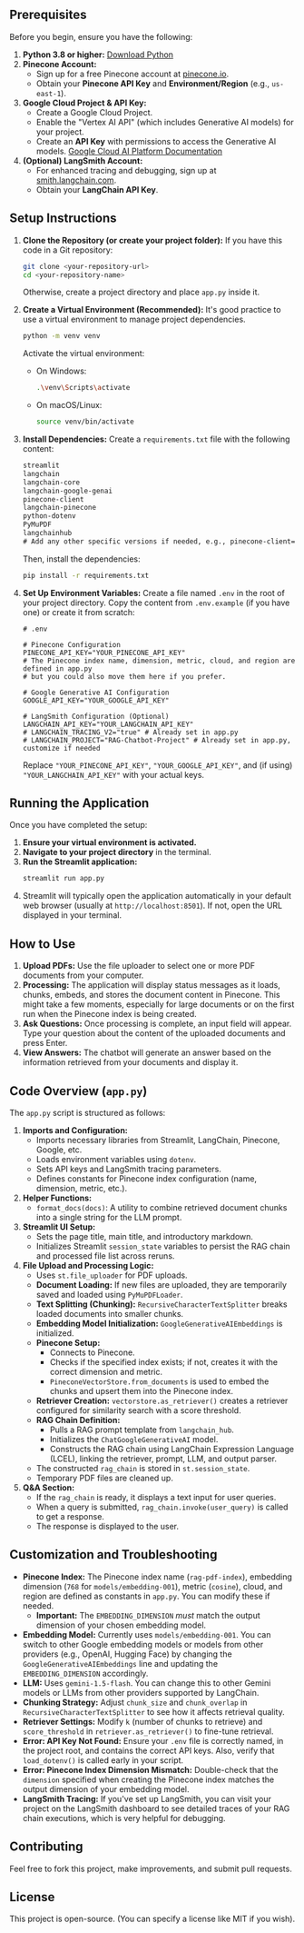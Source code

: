 
## Prerequisites

Before you begin, ensure you have the following:

1.  **Python 3.8 or higher:** [Download Python](https://www.python.org/downloads/)
2.  **Pinecone Account:**
    -   Sign up for a free Pinecone account at [pinecone.io](https://www.pinecone.io/).
    -   Obtain your **Pinecone API Key** and **Environment/Region** (e.g., `us-east-1`).
3.  **Google Cloud Project & API Key:**
    -   Create a Google Cloud Project.
    -   Enable the "Vertex AI API" (which includes Generative AI models) for your project.
    -   Create an **API Key** with permissions to access the Generative AI models. [Google Cloud AI Platform Documentation](https://cloud.google.com/vertex-ai/docs/generative-ai/start/quickstarts/api-quickstart)
4.  **(Optional) LangSmith Account:**
    -   For enhanced tracing and debugging, sign up at [smith.langchain.com](https://smith.langchain.com/).
    -   Obtain your **LangChain API Key**.

## Setup Instructions

1.  **Clone the Repository (or create your project folder):**
    If you have this code in a Git repository:
    ```bash
    git clone <your-repository-url>
    cd <your-repository-name>
    ```
    Otherwise, create a project directory and place `app.py` inside it.

2.  **Create a Virtual Environment (Recommended):**
    It's good practice to use a virtual environment to manage project dependencies.
    ```bash
    python -m venv venv
    ```
    Activate the virtual environment:
    -   On Windows:
        ```bash
        .\venv\Scripts\activate
        ```
    -   On macOS/Linux:
        ```bash
        source venv/bin/activate
        ```

3.  **Install Dependencies:**
    Create a `requirements.txt` file with the following content:
    ```txt
    streamlit
    langchain
    langchain-core
    langchain-google-genai
    pinecone-client
    langchain-pinecone
    python-dotenv
    PyMuPDF
    langchainhub
    # Add any other specific versions if needed, e.g., pinecone-client==3.0.0
    ```
    Then, install the dependencies:
    ```bash
    pip install -r requirements.txt
    ```

4.  **Set Up Environment Variables:**
    Create a file named `.env` in the root of your project directory. Copy the content from `.env.example` (if you have one) or create it from scratch:
    ```env
    # .env

    # Pinecone Configuration
    PINECONE_API_KEY="YOUR_PINECONE_API_KEY"
    # The Pinecone index name, dimension, metric, cloud, and region are defined in app.py
    # but you could also move them here if you prefer.

    # Google Generative AI Configuration
    GOOGLE_API_KEY="YOUR_GOOGLE_API_KEY"

    # LangSmith Configuration (Optional)
    LANGCHAIN_API_KEY="YOUR_LANGCHAIN_API_KEY"
    # LANGCHAIN_TRACING_V2="true" # Already set in app.py
    # LANGCHAIN_PROJECT="RAG-Chatbot-Project" # Already set in app.py, customize if needed
    ```
    Replace `"YOUR_PINECONE_API_KEY"`, `"YOUR_GOOGLE_API_KEY"`, and (if using) `"YOUR_LANGCHAIN_API_KEY"` with your actual keys.

## Running the Application

Once you have completed the setup:

1.  **Ensure your virtual environment is activated.**
2.  **Navigate to your project directory** in the terminal.
3.  **Run the Streamlit application:**
    ```bash
    streamlit run app.py
    ```
4.  Streamlit will typically open the application automatically in your default web browser (usually at `http://localhost:8501`). If not, open the URL displayed in your terminal.

## How to Use

1.  **Upload PDFs:** Use the file uploader to select one or more PDF documents from your computer.
2.  **Processing:** The application will display status messages as it loads, chunks, embeds, and stores the document content in Pinecone. This might take a few moments, especially for large documents or on the first run when the Pinecone index is being created.
3.  **Ask Questions:** Once processing is complete, an input field will appear. Type your question about the content of the uploaded documents and press Enter.
4.  **View Answers:** The chatbot will generate an answer based on the information retrieved from your documents and display it.

## Code Overview (`app.py`)

The `app.py` script is structured as follows:

1.  **Imports and Configuration:**
    -   Imports necessary libraries from Streamlit, LangChain, Pinecone, Google, etc.
    -   Loads environment variables using `dotenv`.
    -   Sets API keys and LangSmith tracing parameters.
    -   Defines constants for Pinecone index configuration (name, dimension, metric, etc.).
2.  **Helper Functions:**
    -   `format_docs(docs)`: A utility to combine retrieved document chunks into a single string for the LLM prompt.
3.  **Streamlit UI Setup:**
    -   Sets the page title, main title, and introductory markdown.
    -   Initializes Streamlit `session_state` variables to persist the RAG chain and processed file list across reruns.
4.  **File Upload and Processing Logic:**
    -   Uses `st.file_uploader` for PDF uploads.
    -   **Document Loading:** If new files are uploaded, they are temporarily saved and loaded using `PyMuPDFLoader`.
    -   **Text Splitting (Chunking):** `RecursiveCharacterTextSplitter` breaks loaded documents into smaller chunks.
    -   **Embedding Model Initialization:** `GoogleGenerativeAIEmbeddings` is initialized.
    -   **Pinecone Setup:**
        -   Connects to Pinecone.
        -   Checks if the specified index exists; if not, creates it with the correct dimension and metric.
        -   `PineconeVectorStore.from_documents` is used to embed the chunks and upsert them into the Pinecone index.
    -   **Retriever Creation:** `vectorstore.as_retriever()` creates a retriever configured for similarity search with a score threshold.
    -   **RAG Chain Definition:**
        -   Pulls a RAG prompt template from `langchain_hub`.
        -   Initializes the `ChatGoogleGenerativeAI` model.
        -   Constructs the RAG chain using LangChain Expression Language (LCEL), linking the retriever, prompt, LLM, and output parser.
    -   The constructed `rag_chain` is stored in `st.session_state`.
    -   Temporary PDF files are cleaned up.
5.  **Q&A Section:**
    -   If the `rag_chain` is ready, it displays a text input for user queries.
    -   When a query is submitted, `rag_chain.invoke(user_query)` is called to get a response.
    -   The response is displayed to the user.

## Customization and Troubleshooting

-   **Pinecone Index:** The Pinecone index name (`rag-pdf-index`), embedding dimension (`768` for `models/embedding-001`), metric (`cosine`), cloud, and region are defined as constants in `app.py`. You can modify these if needed.
    -   **Important:** The `EMBEDDING_DIMENSION` *must* match the output dimension of your chosen embedding model.
-   **Embedding Model:** Currently uses `models/embedding-001`. You can switch to other Google embedding models or models from other providers (e.g., OpenAI, Hugging Face) by changing the `GoogleGenerativeAIEmbeddings` line and updating the `EMBEDDING_DIMENSION` accordingly.
-   **LLM:** Uses `gemini-1.5-flash`. You can change this to other Gemini models or LLMs from other providers supported by LangChain.
-   **Chunking Strategy:** Adjust `chunk_size` and `chunk_overlap` in `RecursiveCharacterTextSplitter` to see how it affects retrieval quality.
-   **Retriever Settings:** Modify `k` (number of chunks to retrieve) and `score_threshold` in `retriever.as_retriever()` to fine-tune retrieval.
-   **Error: API Key Not Found:** Ensure your `.env` file is correctly named, in the project root, and contains the correct API keys. Also, verify that `load_dotenv()` is called early in your script.
-   **Error: Pinecone Index Dimension Mismatch:** Double-check that the `dimension` specified when creating the Pinecone index matches the output dimension of your embedding model.
-   **LangSmith Tracing:** If you've set up LangSmith, you can visit your project on the LangSmith dashboard to see detailed traces of your RAG chain executions, which is very helpful for debugging.

## Contributing

Feel free to fork this project, make improvements, and submit pull requests.

## License

This project is open-source. (You can specify a license like MIT if you wish).
